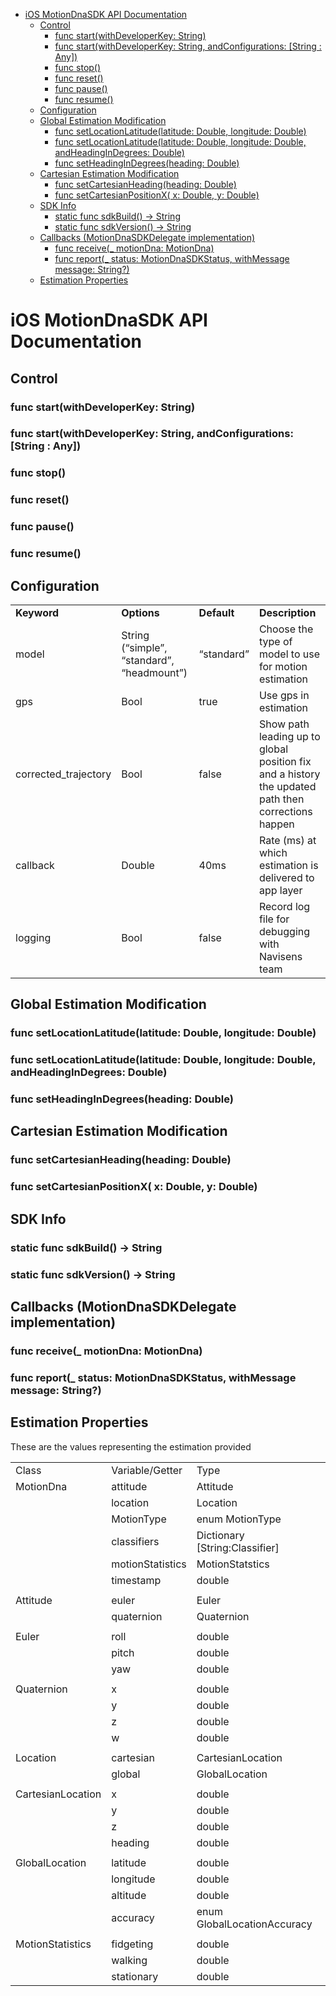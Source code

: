  - [iOS MotionDnaSDK API
    Documentation](#ios-motiondnasdk-api-documentation)
      - [Control](#control)
          - [func start(withDeveloperKey:
            String)](#func-startwithdeveloperkey-string)
          - [func start(withDeveloperKey: String, andConfigurations:
            \[String :
            Any\])](#func-startwithdeveloperkey-string-andconfigurations-string-any)
          - [func stop()](#func-stop)
          - [func reset()](#func-reset)
          - [func pause()](#func-pause)
          - [func resume()](#func-resume)
      - [Configuration](#configuration)
      - [Global Estimation
        Modification](#global-estimation-modification)
          - [func setLocationLatitude(latitude: Double, longitude:
            Double)](#func-setlocationlatitudelatitude-double-longitude-double)
          - [func setLocationLatitude(latitude: Double, longitude:
            Double, andHeadingInDegrees: Double)
            ](#func-setlocationlatitudelatitude-double-longitude-double-andheadingindegrees-double)
          - [func setHeadingInDegrees(heading:
            Double)](#func-setheadingindegreesheading-double)
      - [Cartesian Estimation
        Modification](#cartesian-estimation-modification)
          - [func setCartesianHeading(heading:
            Double)](#func-setcartesianheadingheading-double)
          - [func setCartesianPositionX( x: Double, y:
            Double)](#func-setcartesianpositionx-x-double-y-double)
      - [SDK Info](#sdk-info)
          - [static func sdkBuild() -\>
            String](#static-func-sdkbuild---string)
          - [static func sdkVersion() -\>
            String](#static-func-sdkversion---string)
      - [Callbacks (MotionDnaSDKDelegate
        implementation)](#callbacks-motiondnasdkdelegate-implementation)
          - [func receive(\_ motionDna:
            MotionDna)](#func-receive_-motiondna-motiondna)
          - [func report(\_ status: MotionDnaSDKStatus, withMessage
            message:
            String?)](#func-report_-status-motiondnasdkstatus-withmessage-message-string)
      - [Estimation Properties](#estimation-properties)

# iOS MotionDnaSDK API Documentation

## Control

### func start(withDeveloperKey: String)

### func start(withDeveloperKey: String, andConfigurations: \[String : Any\])

### func stop()

### func reset()

### func pause()

### func resume()

## Configuration

|                       |                                            |             |                                                                                                    |
| --------------------- | ------------------------------------------ | ----------- | -------------------------------------------------------------------------------------------------- |
| **Keyword**           | **Options**                                | **Default** | **Description**                                                                                    |
| model                 | String (“simple”, “standard”, “headmount”) | “standard”  | Choose the type of model to use for motion estimation                                              |
| gps                   | Bool                                       | true        | Use gps in estimation                                                                              |
| corrected\_trajectory | Bool                                       | false       | Show path leading up to global position fix and a history the updated path then corrections happen |
| callback              | Double                                     | 40ms        | Rate (ms) at which estimation is delivered to app layer                                            |
| logging               | Bool                                       | false       | Record log file for debugging with Navisens team                                                   |

## Global Estimation Modification

### func setLocationLatitude(latitude: Double, longitude: Double)

### func setLocationLatitude(latitude: Double, longitude: Double, andHeadingInDegrees: Double) 

### func setHeadingInDegrees(heading: Double)

## Cartesian Estimation Modification

### func setCartesianHeading(heading: Double)

### func setCartesianPositionX( x: Double, y: Double)

## SDK Info

### static func sdkBuild() -\> String

### static func sdkVersion() -\> String

## Callbacks (MotionDnaSDKDelegate implementation)

### func receive(\_ motionDna: MotionDna)

### func report(\_ status: MotionDnaSDKStatus, withMessage message: String?)

## Estimation Properties

These are the values representing the estimation provided

|                   |                  |                                  |
| ----------------- | ---------------- | -------------------------------- |
| Class             | Variable/Getter  | Type                             |
| MotionDna         | attitude         | Attitude                         |
|                   | location         | Location                         |
|                   | MotionType       | enum MotionType                  |
|                   | classifiers      | Dictionary \[String:Classifier\] |
|                   | motionStatistics | MotionStatstics                  |
|                   | timestamp        | double                           |
|                   |                  |                                  |
| Attitude          | euler            | Euler                            |
|                   | quaternion       | Quaternion                       |
|                   |                  |                                  |
| Euler             | roll             | double                           |
|                   | pitch            | double                           |
|                   | yaw              | double                           |
|                   |                  |                                  |
| Quaternion        | x                | double                           |
|                   | y                | double                           |
|                   | z                | double                           |
|                   | w                | double                           |
|                   |                  |                                  |
| Location          | cartesian        | CartesianLocation                |
|                   | global           | GlobalLocation                   |
|                   |                  |                                  |
| CartesianLocation | x                | double                           |
|                   | y                | double                           |
|                   | z                | double                           |
|                   | heading          | double                           |
|                   |                  |                                  |
| GlobalLocation    | latitude         | double                           |
|                   | longitude        | double                           |
|                   | altitude         | double                           |
|                   | accuracy         | enum GlobalLocationAccuracy      |
|                   |                  |                                  |
| MotionStatistics  | fidgeting        | double                           |
|                   | walking          | double                           |
|                   | stationary       | double                           |
